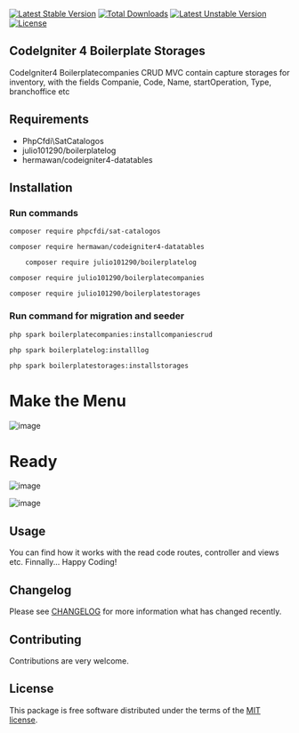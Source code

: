 [![Latest Stable Version](https://poser.okvpn.org/julio101290/boilerplatestorages/v/stable)](https://packagist.org/packages/julio101290/boilerplatestorages) [![Total Downloads](https://poser.okvpn.org/julio101290/boilerplatestorages/downloads)](https://packagist.org/packages/julio101290/boilerplatestorages) [![Latest Unstable Version](https://poser.okvpn.org/julio101290/boilerplatestorages/v/unstable)](https://packagist.org/packages/julio101290/boilerplatestorages) [![License](https://poser.okvpn.org/julio101290/boilerplatestorages/license)](https://packagist.org/packages/julio101290/boilerplatestorages)

## CodeIgniter 4 Boilerplate Storages
CodeIgniter4 Boilerplatecompanies CRUD MVC contain capture storages for inventory, with the fields Companie, Code, Name, startOperation, Type, branchoffice etc


## Requirements
* PhpCfdi\SatCatalogos
* julio101290/boilerplatelog
* hermawan/codeigniter4-datatables

## Installation

### Run commands
	
 	composer require phpcfdi/sat-catalogos

   	composer require hermawan/codeigniter4-datatables

     	composer require julio101290/boilerplatelog

	composer require julio101290/boilerplatecompanies

  	composer require julio101290/boilerplatestorages

### Run command for migration and seeder

	php spark boilerplatecompanies:installcompaniescrud

 	php spark boilerplatelog:installlog

  	php spark boilerplatestorages:installstorages

# Make the Menu

![image](https://github.com/user-attachments/assets/ab493d62-444f-449f-8330-e87657eaa549)


# Ready

![image](https://github.com/user-attachments/assets/da64c785-f4e5-4674-aee6-02dffd2e8978)

![image](https://github.com/user-attachments/assets/7757cb01-89d0-49a9-a53a-b40fbb7bac62)



Usage
-----
You can find how it works with the read code routes, controller and views etc. Finnally... Happy Coding!

Changelog
--------
Please see [CHANGELOG](CHANGELOG.md) for more information what has changed recently.

Contributing
------------
Contributions are very welcome.

License
-------

This package is free software distributed under the terms of the [MIT license](LICENSE.md).
